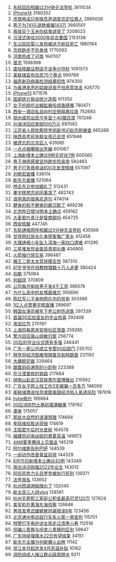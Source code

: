 1. [东航回应核酸过3分钟无法登机](https://s.weibo.com//weibo?q=%23%E4%B8%9C%E8%88%AA%E5%9B%9E%E5%BA%94%E6%A0%B8%E9%85%B8%E8%BF%873%E5%88%86%E9%92%9F%E6%97%A0%E6%B3%95%E7%99%BB%E6%9C%BA%23&Refer=top) 3611034
2. [iPhone14](https://s.weibo.com//weibo?q=iPhone14&Refer=top) 3190352
3. [求救电话只有喘息声调度员定位救人](https://s.weibo.com//weibo?q=%23%E6%B1%82%E6%95%91%E7%94%B5%E8%AF%9D%E5%8F%AA%E6%9C%89%E5%96%98%E6%81%AF%E5%A3%B0%E8%B0%83%E5%BA%A6%E5%91%98%E5%AE%9A%E4%BD%8D%E6%95%91%E4%BA%BA%23&Refer=top) 2860026
4. [男子为741元退款被骗143万](https://s.weibo.com//weibo?q=%23%E7%94%B7%E5%AD%90%E4%B8%BA741%E5%85%83%E9%80%80%E6%AC%BE%E8%A2%AB%E9%AA%97143%E4%B8%87%23&Refer=top) 2660501
5. [我就买个玉米你给我讲哭了](https://s.weibo.com//weibo?q=%23%E6%88%91%E5%B0%B1%E4%B9%B0%E4%B8%AA%E7%8E%89%E7%B1%B3%E4%BD%A0%E7%BB%99%E6%88%91%E8%AE%B2%E5%93%AD%E4%BA%86%23&Refer=top) 2208523
6. [沉浸式体验3000年前古蜀国](https://s.weibo.com//weibo?q=%23%E6%B2%89%E6%B5%B8%E5%BC%8F%E4%BD%93%E9%AA%8C3000%E5%B9%B4%E5%89%8D%E5%8F%A4%E8%9C%80%E5%9B%BD%23&Refer=top) 2153138
7. [生父回应婴儿发热被送方舱后死亡](https://s.weibo.com//weibo?q=%23%E7%94%9F%E7%88%B6%E5%9B%9E%E5%BA%94%E5%A9%B4%E5%84%BF%E5%8F%91%E7%83%AD%E8%A2%AB%E9%80%81%E6%96%B9%E8%88%B1%E5%90%8E%E6%AD%BB%E4%BA%A1%23&Refer=top) 1880164
8. [怎样跑步不伤身体](https://s.weibo.com//weibo?q=%23%E6%80%8E%E6%A0%B7%E8%B7%91%E6%AD%A5%E4%B8%8D%E4%BC%A4%E8%BA%AB%E4%BD%93%23&Refer=top) 1770093
9. [河南热成了可南](https://s.weibo.com//weibo?q=%23%E6%B2%B3%E5%8D%97%E7%83%AD%E6%88%90%E4%BA%86%E5%8F%AF%E5%8D%97%23&Refer=top) 1641107
10. [普京](https://s.weibo.com//weibo?q=%E6%99%AE%E4%BA%AC&Refer=top) 1598368
11. [查验核酸证明该不该争分夺秒](https://s.weibo.com//weibo?q=%23%E6%9F%A5%E9%AA%8C%E6%A0%B8%E9%85%B8%E8%AF%81%E6%98%8E%E8%AF%A5%E4%B8%8D%E8%AF%A5%E4%BA%89%E5%88%86%E5%A4%BA%E7%A7%92%23&Refer=top) 1091573
12. [美联储宣布加息75个基点](https://s.weibo.com//weibo?q=%23%E7%BE%8E%E8%81%94%E5%82%A8%E5%AE%A3%E5%B8%83%E5%8A%A0%E6%81%AF75%E4%B8%AA%E5%9F%BA%E7%82%B9%23&Refer=top) 999789
13. [福奇新冠病毒检测结果阳性](https://s.weibo.com//weibo?q=%23%E7%A6%8F%E5%A5%87%E6%96%B0%E5%86%A0%E7%97%85%E6%AF%92%E6%A3%80%E6%B5%8B%E7%BB%93%E6%9E%9C%E9%98%B3%E6%80%A7%23&Refer=top) 974300
14. [为香港发声的姑娘说我不怕恶意攻击](https://s.weibo.com//weibo?q=%23%E4%B8%BA%E9%A6%99%E6%B8%AF%E5%8F%91%E5%A3%B0%E7%9A%84%E5%A7%91%E5%A8%98%E8%AF%B4%E6%88%91%E4%B8%8D%E6%80%95%E6%81%B6%E6%84%8F%E6%94%BB%E5%87%BB%23&Refer=top) 926770
15. [iPhone13](https://s.weibo.com//weibo?q=%23iPhone13%23&Refer=top) 871576
16. [国家统计局谈统计造假](https://s.weibo.com//weibo?q=%23%E5%9B%BD%E5%AE%B6%E7%BB%9F%E8%AE%A1%E5%B1%80%E8%B0%88%E7%BB%9F%E8%AE%A1%E9%80%A0%E5%81%87%23&Refer=top) 811350
17. [女子吃桃吃出蜈蚣被咬成香肠嘴](https://s.weibo.com//weibo?q=%23%E5%A5%B3%E5%AD%90%E5%90%83%E6%A1%83%E5%90%83%E5%87%BA%E8%9C%88%E8%9A%A3%E8%A2%AB%E5%92%AC%E6%88%90%E9%A6%99%E8%82%A0%E5%98%B4%23&Refer=top) 780471
18. [西安一酒店私自向村庄倒隔离垃圾](https://s.weibo.com//weibo?q=%23%E8%A5%BF%E5%AE%89%E4%B8%80%E9%85%92%E5%BA%97%E7%A7%81%E8%87%AA%E5%90%91%E6%9D%91%E5%BA%84%E5%80%92%E9%9A%94%E7%A6%BB%E5%9E%83%E5%9C%BE%23&Refer=top) 752683
19. [郑州或将出现今年首个40摄氏度](https://s.weibo.com//weibo?q=%23%E9%83%91%E5%B7%9E%E6%88%96%E5%B0%86%E5%87%BA%E7%8E%B0%E4%BB%8A%E5%B9%B4%E9%A6%96%E4%B8%AA40%E6%91%84%E6%B0%8F%E5%BA%A6%23&Refer=top) 701246
20. [孙海洋回应索赔500万元](https://s.weibo.com//weibo?q=%23%E5%AD%99%E6%B5%B7%E6%B4%8B%E5%9B%9E%E5%BA%94%E7%B4%A2%E8%B5%94500%E4%B8%87%E5%85%83%23&Refer=top) 697092
21. [江苏省人民检察院党组副书记赵志刚被查](https://s.weibo.com//weibo?q=%23%E6%B1%9F%E8%8B%8F%E7%9C%81%E4%BA%BA%E6%B0%91%E6%A3%80%E5%AF%9F%E9%99%A2%E5%85%9A%E7%BB%84%E5%89%AF%E4%B9%A6%E8%AE%B0%E8%B5%B5%E5%BF%97%E5%88%9A%E8%A2%AB%E6%9F%A5%23&Refer=top) 665269
22. [陕西高考前失联女孩已去世](https://s.weibo.com//weibo?q=%23%E9%99%95%E8%A5%BF%E9%AB%98%E8%80%83%E5%89%8D%E5%A4%B1%E8%81%94%E5%A5%B3%E5%AD%A9%E5%B7%B2%E5%8E%BB%E4%B8%96%23&Refer=top) 651946
23. [被遗忘的北京巨人](https://s.weibo.com//weibo?q=%23%E8%A2%AB%E9%81%97%E5%BF%98%E7%9A%84%E5%8C%97%E4%BA%AC%E5%B7%A8%E4%BA%BA%23&Refer=top) 631685
24. [一点点被曝喝出苍蝇](https://s.weibo.com//weibo?q=%23%E4%B8%80%E7%82%B9%E7%82%B9%E8%A2%AB%E6%9B%9D%E5%96%9D%E5%87%BA%E8%8B%8D%E8%9D%87%23&Refer=top) 601067
25. [上海新增本土确诊9例无症状7例](https://s.weibo.com//weibo?q=%23%E4%B8%8A%E6%B5%B7%E6%96%B0%E5%A2%9E%E6%9C%AC%E5%9C%9F%E7%A1%AE%E8%AF%8A9%E4%BE%8B%E6%97%A0%E7%97%87%E7%8A%B67%E4%BE%8B%23&Refer=top) 600565
26. [男子淋雨感冒坚持跑步险丧命](https://s.weibo.com//weibo?q=%23%E7%94%B7%E5%AD%90%E6%B7%8B%E9%9B%A8%E6%84%9F%E5%86%92%E5%9D%9A%E6%8C%81%E8%B7%91%E6%AD%A5%E9%99%A9%E4%B8%A7%E5%91%BD%23&Refer=top) 582483
27. [男子打急救电话600次发泄情绪](https://s.weibo.com//weibo?q=%23%E7%94%B7%E5%AD%90%E6%89%93%E6%80%A5%E6%95%91%E7%94%B5%E8%AF%9D600%E6%AC%A1%E5%8F%91%E6%B3%84%E6%83%85%E7%BB%AA%23&Refer=top) 557097
28. [刘畊宏直播](https://s.weibo.com//weibo?q=%E5%88%98%E7%95%8A%E5%AE%8F%E7%9B%B4%E6%92%AD&Refer=top) 536114
29. [新东方直播](https://s.weibo.com//weibo?q=%E6%96%B0%E4%B8%9C%E6%96%B9%E7%9B%B4%E6%92%AD&Refer=top) 521064
30. [想去东北参加婚礼了](https://s.weibo.com//weibo?q=%23%E6%83%B3%E5%8E%BB%E4%B8%9C%E5%8C%97%E5%8F%82%E5%8A%A0%E5%A9%9A%E7%A4%BC%E4%BA%86%23&Refer=top) 512431
31. [董宇辉想念前同事哭了](https://s.weibo.com//weibo?q=%23%E8%91%A3%E5%AE%87%E8%BE%89%E6%83%B3%E5%BF%B5%E5%89%8D%E5%90%8C%E4%BA%8B%E5%93%AD%E4%BA%86%23&Refer=top) 482743
32. [请用真的很喜欢造句](https://s.weibo.com//weibo?q=%23%E8%AF%B7%E7%94%A8%E7%9C%9F%E7%9A%84%E5%BE%88%E5%96%9C%E6%AC%A2%E9%80%A0%E5%8F%A5%23&Refer=top) 474014
33. [健身的和不健身的都沉默了](https://s.weibo.com//weibo?q=%23%E5%81%A5%E8%BA%AB%E7%9A%84%E5%92%8C%E4%B8%8D%E5%81%A5%E8%BA%AB%E7%9A%84%E9%83%BD%E6%B2%89%E9%BB%98%E4%BA%86%23&Refer=top) 469238
34. [北京昨日增14例本土确诊](https://s.weibo.com//weibo?q=%23%E5%8C%97%E4%BA%AC%E6%98%A8%E6%97%A5%E5%A2%9E14%E4%BE%8B%E6%9C%AC%E5%9C%9F%E7%A1%AE%E8%AF%8A%23&Refer=top) 459182
35. [大麦若叶青汁是智商税吗](https://s.weibo.com//weibo?q=%23%E5%A4%A7%E9%BA%A6%E8%8B%A5%E5%8F%B6%E9%9D%92%E6%B1%81%E6%98%AF%E6%99%BA%E5%95%86%E7%A8%8E%E5%90%97%23&Refer=top) 454725
36. [西安核酸](https://s.weibo.com//weibo?q=%E8%A5%BF%E5%AE%89%E6%A0%B8%E9%85%B8&Refer=top) 447745
37. [东航通报网传核酸过3分钟无法登机](https://s.weibo.com//weibo?q=%23%E4%B8%9C%E8%88%AA%E9%80%9A%E6%8A%A5%E7%BD%91%E4%BC%A0%E6%A0%B8%E9%85%B8%E8%BF%873%E5%88%86%E9%92%9F%E6%97%A0%E6%B3%95%E7%99%BB%E6%9C%BA%23&Refer=top) 435569
38. [甘孜网红局长化身侠客推广家乡](https://s.weibo.com//weibo?q=%23%E7%94%98%E5%AD%9C%E7%BD%91%E7%BA%A2%E5%B1%80%E9%95%BF%E5%8C%96%E8%BA%AB%E4%BE%A0%E5%AE%A2%E6%8E%A8%E5%B9%BF%E5%AE%B6%E4%B9%A1%23&Refer=top) 412458
39. [大理通报小车坠入洱海一家四口遇难](https://s.weibo.com//weibo?q=%23%E5%A4%A7%E7%90%86%E9%80%9A%E6%8A%A5%E5%B0%8F%E8%BD%A6%E5%9D%A0%E5%85%A5%E6%B4%B1%E6%B5%B7%E4%B8%80%E5%AE%B6%E5%9B%9B%E5%8F%A3%E9%81%87%E9%9A%BE%23&Refer=top) 411295
40. [三星堆发现金面具青铜头像](https://s.weibo.com//weibo?q=%23%E4%B8%89%E6%98%9F%E5%A0%86%E5%8F%91%E7%8E%B0%E9%87%91%E9%9D%A2%E5%85%B7%E9%9D%92%E9%93%9C%E5%A4%B4%E5%83%8F%23&Refer=top) 404900
41. [火箭独行侠交易](https://s.weibo.com//weibo?q=%23%E7%81%AB%E7%AE%AD%E7%8B%AC%E8%A1%8C%E4%BE%A0%E4%BA%A4%E6%98%93%23&Refer=top) 396487
42. [赌王二房太太蓝琼缨去世](https://s.weibo.com//weibo?q=%23%E8%B5%8C%E7%8E%8B%E4%BA%8C%E6%88%BF%E5%A4%AA%E5%A4%AA%E8%93%9D%E7%90%BC%E7%BC%A8%E5%8E%BB%E4%B8%96%23&Refer=top) 387310
43. [81岁爷爷在线教物理数十万人追更](https://s.weibo.com//weibo?q=%2381%E5%B2%81%E7%88%B7%E7%88%B7%E5%9C%A8%E7%BA%BF%E6%95%99%E7%89%A9%E7%90%86%E6%95%B0%E5%8D%81%E4%B8%87%E4%BA%BA%E8%BF%BD%E6%9B%B4%23&Refer=top) 380424
44. [向鹏](https://s.weibo.com//weibo?q=%E5%90%91%E9%B9%8F&Refer=top) 375064
45. [何超琼](https://s.weibo.com//weibo?q=%23%E4%BD%95%E8%B6%85%E7%90%BC%23&Refer=top) 370809
46. [公司每月偷给男子发4千工资](https://s.weibo.com//weibo?q=%23%E5%85%AC%E5%8F%B8%E6%AF%8F%E6%9C%88%E5%81%B7%E7%BB%99%E7%94%B7%E5%AD%90%E5%8F%914%E5%8D%83%E5%B7%A5%E8%B5%84%23&Refer=top) 366576
47. [为什么高中的友情最难忘](https://s.weibo.com//weibo?q=%23%E4%B8%BA%E4%BB%80%E4%B9%88%E9%AB%98%E4%B8%AD%E7%9A%84%E5%8F%8B%E6%83%85%E6%9C%80%E9%9A%BE%E5%BF%98%23&Refer=top) 350690
48. [陈红军儿子亲吻照片中的爸爸](https://s.weibo.com//weibo?q=%23%E9%99%88%E7%BA%A2%E5%86%9B%E5%84%BF%E5%AD%90%E4%BA%B2%E5%90%BB%E7%85%A7%E7%89%87%E4%B8%AD%E7%9A%84%E7%88%B8%E7%88%B8%23&Refer=top) 303366
49. [1亿人点赞董宇辉直播](https://s.weibo.com//weibo?q=%231%E4%BA%BF%E4%BA%BA%E7%82%B9%E8%B5%9E%E8%91%A3%E5%AE%87%E8%BE%89%E7%9B%B4%E6%92%AD%23&Refer=top) 299697
50. [韩国女演员被年下老公刺伤送医](https://s.weibo.com//weibo?q=%23%E9%9F%A9%E5%9B%BD%E5%A5%B3%E6%BC%94%E5%91%98%E8%A2%AB%E5%B9%B4%E4%B8%8B%E8%80%81%E5%85%AC%E5%88%BA%E4%BC%A4%E9%80%81%E5%8C%BB%23&Refer=top) 297339
51. [首届00后给室友的毕业惊喜](https://s.weibo.com//weibo?q=%23%E9%A6%96%E5%B1%8A00%E5%90%8E%E7%BB%99%E5%AE%A4%E5%8F%8B%E7%9A%84%E6%AF%95%E4%B8%9A%E6%83%8A%E5%96%9C%23&Refer=top) 292408
52. [淘宝红包](https://s.weibo.com//weibo?q=%E6%B7%98%E5%AE%9D%E7%BA%A2%E5%8C%85&Refer=top) 270197
53. [上海将每周末安排社区筛查](https://s.weibo.com//weibo?q=%23%E4%B8%8A%E6%B5%B7%E5%B0%86%E6%AF%8F%E5%91%A8%E6%9C%AB%E5%AE%89%E6%8E%92%E7%A4%BE%E5%8C%BA%E7%AD%9B%E6%9F%A5%23&Refer=top) 259265
54. [警方回应唐山徐敏归案](https://s.weibo.com//weibo?q=%23%E8%AD%A6%E6%96%B9%E5%9B%9E%E5%BA%94%E5%94%90%E5%B1%B1%E5%BE%90%E6%95%8F%E5%BD%92%E6%A1%88%23&Refer=top) 256774
55. [00后的毕业仪式感有多强](https://s.weibo.com//weibo?q=%2300%E5%90%8E%E7%9A%84%E6%AF%95%E4%B8%9A%E4%BB%AA%E5%BC%8F%E6%84%9F%E6%9C%89%E5%A4%9A%E5%BC%BA%23&Refer=top) 246441
56. [广东一家公司成立专管00后部门](https://s.weibo.com//weibo?q=%23%E5%B9%BF%E4%B8%9C%E4%B8%80%E5%AE%B6%E5%85%AC%E5%8F%B8%E6%88%90%E7%AB%8B%E4%B8%93%E7%AE%A100%E5%90%8E%E9%83%A8%E9%97%A8%23&Refer=top) 235702
57. [拜登将经济困难甩锅普京和特朗普](https://s.weibo.com//weibo?q=%23%E6%8B%9C%E7%99%BB%E5%B0%86%E7%BB%8F%E6%B5%8E%E5%9B%B0%E9%9A%BE%E7%94%A9%E9%94%85%E6%99%AE%E4%BA%AC%E5%92%8C%E7%89%B9%E6%9C%97%E6%99%AE%23&Refer=top) 231193
58. [大疆稳定器](https://s.weibo.com//weibo?q=%E5%A4%A7%E7%96%86%E7%A8%B3%E5%AE%9A%E5%99%A8&Refer=top) 229464
59. [跟着妈妈淋雨的小奶狗](https://s.weibo.com//weibo?q=%23%E8%B7%9F%E7%9D%80%E5%A6%88%E5%A6%88%E6%B7%8B%E9%9B%A8%E7%9A%84%E5%B0%8F%E5%A5%B6%E7%8B%97%23&Refer=top) 223389
60. [在沙漠里修的铁路](https://s.weibo.com//weibo?q=%23%E5%9C%A8%E6%B2%99%E6%BC%A0%E9%87%8C%E4%BF%AE%E7%9A%84%E9%93%81%E8%B7%AF%23&Refer=top) 217664
61. [钟南山赴武汉高铁票在国博展出](https://s.weibo.com//weibo?q=%23%E9%92%9F%E5%8D%97%E5%B1%B1%E8%B5%B4%E6%AD%A6%E6%B1%89%E9%AB%98%E9%93%81%E7%A5%A8%E5%9C%A8%E5%9B%BD%E5%8D%9A%E5%B1%95%E5%87%BA%23&Refer=top) 210562
62. [广东女子网上找工作3天被骗一百多万](https://s.weibo.com//weibo?q=%23%E5%B9%BF%E4%B8%9C%E5%A5%B3%E5%AD%90%E7%BD%91%E4%B8%8A%E6%89%BE%E5%B7%A5%E4%BD%9C3%E5%A4%A9%E8%A2%AB%E9%AA%97%E4%B8%80%E7%99%BE%E5%A4%9A%E4%B8%87%23&Refer=top) 198059
63. [美联储激进加息或致美国经济陷入衰退风险](https://s.weibo.com//weibo?q=%23%E7%BE%8E%E8%81%94%E5%82%A8%E6%BF%80%E8%BF%9B%E5%8A%A0%E6%81%AF%E6%88%96%E8%87%B4%E7%BE%8E%E5%9B%BD%E7%BB%8F%E6%B5%8E%E9%99%B7%E5%85%A5%E8%A1%B0%E9%80%80%E9%A3%8E%E9%99%A9%23&Refer=top) 197916
64. [hybe股价](https://s.weibo.com//weibo?q=%23hybe%E8%82%A1%E4%BB%B7%23&Refer=top) 195684
65. [00后消防烈士墓前摆满糖果](https://s.weibo.com//weibo?q=%2300%E5%90%8E%E6%B6%88%E9%98%B2%E7%83%88%E5%A3%AB%E5%A2%93%E5%89%8D%E6%91%86%E6%BB%A1%E7%B3%96%E6%9E%9C%23&Refer=top) 179762
66. [凑单](https://s.weibo.com//weibo?q=%E5%87%91%E5%8D%95&Refer=top) 175057
67. [那些大自然的浪漫馈赠](https://s.weibo.com//weibo?q=%23%E9%82%A3%E4%BA%9B%E5%A4%A7%E8%87%AA%E7%84%B6%E7%9A%84%E6%B5%AA%E6%BC%AB%E9%A6%88%E8%B5%A0%23&Refer=top) 174694
68. [李现维权胜诉获赔](https://s.weibo.com//weibo?q=%23%E6%9D%8E%E7%8E%B0%E7%BB%B4%E6%9D%83%E8%83%9C%E8%AF%89%E8%8E%B7%E8%B5%94%23&Refer=top) 174619
69. [王昭君午后时光皮肤](https://s.weibo.com//weibo?q=%23%E7%8E%8B%E6%98%AD%E5%90%9B%E5%8D%88%E5%90%8E%E6%97%B6%E5%85%89%E7%9A%AE%E8%82%A4%23&Refer=top) 164578
70. [福建将迎来凶猛的盛夏高温](https://s.weibo.com//weibo?q=%23%E7%A6%8F%E5%BB%BA%E5%B0%86%E8%BF%8E%E6%9D%A5%E5%87%B6%E7%8C%9B%E7%9A%84%E7%9B%9B%E5%A4%8F%E9%AB%98%E6%B8%A9%23&Refer=top) 149973
71. [4AM夏季赛线上见面会](https://s.weibo.com//weibo?q=%234AM%E5%A4%8F%E5%AD%A3%E8%B5%9B%E7%BA%BF%E4%B8%8A%E8%A7%81%E9%9D%A2%E4%BC%9A%23&Refer=top) 145219
72. [阿尔维斯告别巴萨](https://s.weibo.com//weibo?q=%23%E9%98%BF%E5%B0%94%E7%BB%B4%E6%96%AF%E5%91%8A%E5%88%AB%E5%B7%B4%E8%90%A8%23&Refer=top) 144539
73. [一组动作改善骨盆前倾](https://s.weibo.com//weibo?q=%23%E4%B8%80%E7%BB%84%E5%8A%A8%E4%BD%9C%E6%94%B9%E5%96%84%E9%AA%A8%E7%9B%86%E5%89%8D%E5%80%BE%23&Refer=top) 144329
74. [6月15日新增本土确诊42例](https://s.weibo.com//weibo?q=%236%E6%9C%8815%E6%97%A5%E6%96%B0%E5%A2%9E%E6%9C%AC%E5%9C%9F%E7%A1%AE%E8%AF%8A42%E4%BE%8B%23&Refer=top) 143349
75. [用古诗词祝福2022毕业生](https://s.weibo.com//weibo?q=%23%E7%94%A8%E5%8F%A4%E8%AF%97%E8%AF%8D%E7%A5%9D%E7%A6%8F2022%E6%AF%95%E4%B8%9A%E7%94%9F%23&Refer=top) 143012
76. [阿坝恶势力头目罗登被执行死刑](https://s.weibo.com//weibo?q=%23%E9%98%BF%E5%9D%9D%E6%81%B6%E5%8A%BF%E5%8A%9B%E5%A4%B4%E7%9B%AE%E7%BD%97%E7%99%BB%E8%A2%AB%E6%89%A7%E8%A1%8C%E6%AD%BB%E5%88%91%23&Refer=top) 139371
77. [法考报名](https://s.weibo.com//weibo?q=%E6%B3%95%E8%80%83%E6%8A%A5%E5%90%8D&Refer=top) 133652
78. [杭州西湖游船降价了](https://s.weibo.com//weibo?q=%23%E6%9D%AD%E5%B7%9E%E8%A5%BF%E6%B9%96%E6%B8%B8%E8%88%B9%E9%99%8D%E4%BB%B7%E4%BA%86%23&Refer=top) 132045
79. [新太空三人组vlog](https://s.weibo.com//weibo?q=%23%E6%96%B0%E5%A4%AA%E7%A9%BA%E4%B8%89%E4%BA%BA%E7%BB%84vlog%23&Refer=top) 128581
80. [杭州无房职工家庭公积金最高可贷120万](https://s.weibo.com//weibo?q=%23%E6%9D%AD%E5%B7%9E%E6%97%A0%E6%88%BF%E8%81%8C%E5%B7%A5%E5%AE%B6%E5%BA%AD%E5%85%AC%E7%A7%AF%E9%87%91%E6%9C%80%E9%AB%98%E5%8F%AF%E8%B4%B7120%E4%B8%87%23&Refer=top) 127824
81. [美军机在黄海东海侦察](https://s.weibo.com//weibo?q=%23%E7%BE%8E%E5%86%9B%E6%9C%BA%E5%9C%A8%E9%BB%84%E6%B5%B7%E4%B8%9C%E6%B5%B7%E4%BE%A6%E5%AF%9F%23&Refer=top) 126646
82. [男孩发育迟缓姥姥同桌陪读6年](https://s.weibo.com//weibo?q=%23%E7%94%B7%E5%AD%A9%E5%8F%91%E8%82%B2%E8%BF%9F%E7%BC%93%E5%A7%A5%E5%A7%A5%E5%90%8C%E6%A1%8C%E9%99%AA%E8%AF%BB6%E5%B9%B4%23&Refer=top) 123456
83. [北京通州电动自行车失火案一审宣判](https://s.weibo.com//weibo?q=%23%E5%8C%97%E4%BA%AC%E9%80%9A%E5%B7%9E%E7%94%B5%E5%8A%A8%E8%87%AA%E8%A1%8C%E8%BD%A6%E5%A4%B1%E7%81%AB%E6%A1%88%E4%B8%80%E5%AE%A1%E5%AE%A3%E5%88%A4%23&Refer=top) 115701
84. [特警打手电护送女孩走过漆黑小巷](https://s.weibo.com//weibo?q=%23%E7%89%B9%E8%AD%A6%E6%89%93%E6%89%8B%E7%94%B5%E6%8A%A4%E9%80%81%E5%A5%B3%E5%AD%A9%E8%B5%B0%E8%BF%87%E6%BC%86%E9%BB%91%E5%B0%8F%E5%B7%B7%23&Refer=top) 112516
85. [拐骗儿童罪与拐卖儿童罪的区别](https://s.weibo.com//weibo?q=%23%E6%8B%90%E9%AA%97%E5%84%BF%E7%AB%A5%E7%BD%AA%E4%B8%8E%E6%8B%90%E5%8D%96%E5%84%BF%E7%AB%A5%E7%BD%AA%E7%9A%84%E5%8C%BA%E5%88%AB%23&Refer=top) 59647
86. [广东持续强降水22日有望结束](https://s.weibo.com//weibo?q=%23%E5%B9%BF%E4%B8%9C%E6%8C%81%E7%BB%AD%E5%BC%BA%E9%99%8D%E6%B0%B422%E6%97%A5%E6%9C%89%E6%9C%9B%E7%BB%93%E6%9D%9F%23&Refer=top) 34151
87. [新东方主播为何能爆火出圈](https://s.weibo.com//weibo?q=%23%E6%96%B0%E4%B8%9C%E6%96%B9%E4%B8%BB%E6%92%AD%E4%B8%BA%E4%BD%95%E8%83%BD%E7%88%86%E7%81%AB%E5%87%BA%E5%9C%88%23&Refer=top) 11142
88. [浙江本月起连发4月高温补贴](https://s.weibo.com//weibo?q=%23%E6%B5%99%E6%B1%9F%E6%9C%AC%E6%9C%88%E8%B5%B7%E8%BF%9E%E5%8F%914%E6%9C%88%E9%AB%98%E6%B8%A9%E8%A1%A5%E8%B4%B4%23&Refer=top) 10162
89. [消防组成人梯让群众踩肩蹚水](https://s.weibo.com//weibo?q=%23%E6%B6%88%E9%98%B2%E7%BB%84%E6%88%90%E4%BA%BA%E6%A2%AF%E8%AE%A9%E7%BE%A4%E4%BC%97%E8%B8%A9%E8%82%A9%E8%B9%9A%E6%B0%B4%23&Refer=top) 9211
